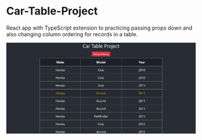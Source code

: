 # Car-Table-Project
React app with TypeScript extension to practicing passing props down and also changing column ordering for records in a table.

<img src="Images/image1.PNG" width=600 />
